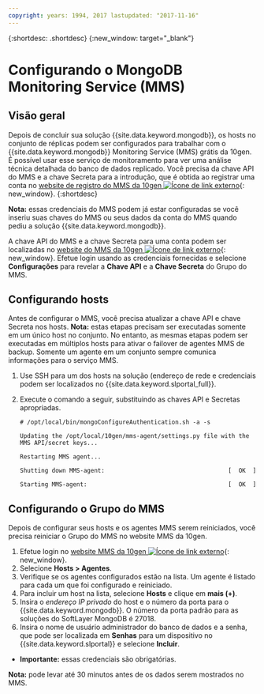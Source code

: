 ```yaml
---
copyright: years: 1994, 2017 lastupdated: "2017-11-16"
---
```


{:shortdesc: .shortdesc}
{:new_window: target="_blank"}


# Configurando o MongoDB Monitoring Service (MMS)

## Visão geral

Depois de concluir sua solução {{site.data.keyword.mongodb}}, os hosts no conjunto de réplicas podem ser configurados para trabalhar com o {{site.data.keyword.mongodb}} Monitoring Service (MMS) grátis da 10gen. É possível usar esse serviço de monitoramento para ver uma análise técnica detalhada do banco de dados replicado. Você precisa da chave API do MMS e a chave Secreta para a introdução, que é obtida ao registrar uma conta no [website de registro do MMS da 10gen ![Ícone de link externo](../../icons/launch-glyph.svg "Ícone de link externo")](http://www.10gen.com/mongodb-monitoring-service){: new_window}.
{:shortdesc}

**Nota:** essas credenciais do MMS podem já estar configuradas se você inseriu suas chaves do MMS ou seus dados da conta do MMS quando pediu a solução {{site.data.keyword.mongodb}}.

A chave API do MMS e a chave Secreta para uma conta podem ser localizadas no [website do MMS da 10gen ![Ícone de link externo](../../icons/launch-glyph.svg "Ícone de link externo")](http://mms.10gen.com/){: new_window}. Efetue login usando as credenciais fornecidas e selecione **Configurações** para revelar a **Chave API** e a **Chave Secreta** do Grupo do MMS.

## Configurando hosts

Antes de configurar o MMS, você precisa atualizar a chave API e chave Secreta nos hosts. **Nota:** estas etapas precisam ser executadas somente em um único host no conjunto. No entanto, as mesmas etapas podem ser executadas em múltiplos hosts para ativar o failover de agentes MMS de backup. Somente um agente em um conjunto sempre comunica informações para o serviço MMS.

1. Use SSH para um dos hosts na solução (endereço de rede e credenciais podem ser localizados no {{site.data.keyword.slportal_full}}.
2. Execute o comando a seguir, substituindo as chaves API e Secretas apropriadas.

    `# /opt/local/bin/mongoConfigureAuthentication.sh -a -s`

    `Updating the /opt/local/10gen/mms-agent/settings.py file with the`
    `MMS API/secret keys...`

    `Restarting MMS agent...`

    `Shutting down MMS-agent:                                   [  OK  ]`

    `Starting MMS-agent:                                        [  OK  ]`


## Configurando o Grupo do MMS

Depois de configurar seus hosts e os agentes MMS serem reiniciados, você precisa reiniciar o Grupo do MMS no website MMS da 10gen.

1. Efetue login no [website MMS da 10gen ![Ícone de link externo](../../icons/launch-glyph.svg "Ícone de link externo")](http://mms.10gen.com/){: new_window}.
2. Selecione **Hosts > Agentes**.
3. Verifique se os agentes configurados estão na lista. Um agente é listado para cada um que foi configurado e reiniciado.
4. Para incluir um host na lista, selecione **Hosts** e clique em **mais (+)**.
5. Insira o *endereço IP privado* do host e o número da porta para o {{site.data.keyword.mongodb}}. O número da porta padrão para as soluções do SoftLayer MongoDB é 27018.
6. Insira o nome de usuário administrador do banco de dados e a senha, que pode ser localizada em **Senhas** para um dispositivo no {{site.data.keyword.slportal}} e selecione **Incluir**.
  * **Importante:** essas credenciais são obrigatórias.

**Nota:** pode levar até 30 minutos antes de os dados serem mostrados no MMS.
